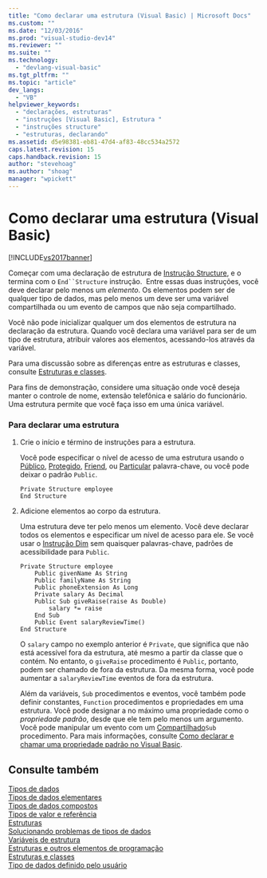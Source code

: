 ```yaml
---
title: "Como declarar uma estrutura (Visual Basic) | Microsoft Docs"
ms.custom: ""
ms.date: "12/03/2016"
ms.prod: "visual-studio-dev14"
ms.reviewer: ""
ms.suite: ""
ms.technology: 
  - "devlang-visual-basic"
ms.tgt_pltfrm: ""
ms.topic: "article"
dev_langs: 
  - "VB"
helpviewer_keywords: 
  - "declarações, estruturas"
  - "instruções [Visual Basic], Estrutura "
  - "instruções structure"
  - "estruturas, declarando"
ms.assetid: d5e98381-eb81-47d4-af83-48cc534a2572
caps.latest.revision: 15
caps.handback.revision: 15
author: "stevehoag"
ms.author: "shoag"
manager: "wpickett"
---
```

# Como declarar uma estrutura (Visual Basic)
[!INCLUDE[vs2017banner](../../../../csharp/includes/vs2017banner.md)]

Começar com uma declaração de estrutura de [Instrução Structure](../../../../visual-basic/language-reference/statements/structure-statement.md), e o termina com o `End``Structure` instrução.   Entre essas duas instruções, você deve declarar pelo menos um  *elemento*.  Os elementos podem ser de qualquer tipo de dados, mas pelo menos um deve ser uma variável compartilhada ou um evento de campos que não seja compartilhado.  
  
 Você não pode inicializar qualquer um dos elementos de estrutura na declaração da estrutura.  Quando você declara uma variável para ser de um tipo de estrutura, atribuir valores aos elementos, acessando\-los através da variável.  
  
 Para uma discussão sobre as diferenças entre as estruturas e classes, consulte [Estruturas e classes](../../../../visual-basic/programming-guide/language-features/data-types/structures-and-classes.md).  
  
 Para fins de demonstração, considere uma situação onde você deseja manter o controle de nome, extensão telefônica e salário do funcionário.  Uma estrutura permite que você faça isso em uma única variável.  
  
### Para declarar uma estrutura  
  
1.  Crie o início e término de instruções para a estrutura.  
  
     Você pode especificar o nível de acesso de uma estrutura usando o [Público](../../../../visual-basic/language-reference/modifiers/public.md), [Protegido](../../../../visual-basic/language-reference/modifiers/protected.md), [Friend](../../../../visual-basic/language-reference/modifiers/friend.md), ou [Particular](../../../../visual-basic/language-reference/modifiers/private.md) palavra\-chave, ou você pode deixar o padrão `Public`.  
  
    ```  
    Private Structure employee  
    End Structure  
    ```  
  
2.  Adicione elementos ao corpo da estrutura.  
  
     Uma estrutura deve ter pelo menos um elemento.  Você deve declarar todos os elementos e especificar um nível de acesso para ele.  Se você usar o [Instrução Dim](../../../../visual-basic/language-reference/statements/dim-statement.md) sem quaisquer palavras\-chave, padrões de acessibilidade para `Public`.  
  
    ```  
    Private Structure employee  
        Public givenName As String  
        Public familyName As String  
        Public phoneExtension As Long  
        Private salary As Decimal  
        Public Sub giveRaise(raise As Double)  
            salary *= raise  
        End Sub  
        Public Event salaryReviewTime()  
    End Structure  
    ```  
  
     O `salary` campo no exemplo anterior é `Private`, que significa que não está acessível fora da estrutura, até mesmo a partir da classe que o contém.  No entanto, o `giveRaise` procedimento é `Public`, portanto, podem ser chamado de fora da estrutura.  Da mesma forma, você pode aumentar a `salaryReviewTime` eventos de fora da estrutura.  
  
     Além da variáveis, `Sub` procedimentos e eventos, você também pode definir constantes, `Function` procedimentos e propriedades em uma estrutura.  Você pode designar a no máximo uma propriedade como o  *propriedade padrão*, desde que ele tem pelo menos um argumento.  Você pode manipular um evento com um [Compartilhado](../../../../visual-basic/language-reference/modifiers/shared.md)`Sub` procedimento.  Para mais informações, consulte [Como declarar e chamar uma propriedade padrão no Visual Basic](../../../../visual-basic/programming-guide/language-features/procedures/how-to-declare-and-call-a-default-property.md).  
  
## Consulte também  
 [Tipos de dados](../../../../visual-basic/programming-guide/language-features/data-types/index.md)   
 [Tipos de dados elementares](../../../../visual-basic/programming-guide/language-features/data-types/elementary-data-types.md)   
 [Tipos de dados compostos](../../../../visual-basic/programming-guide/language-features/data-types/composite-data-types.md)   
 [Tipos de valor e referência](../../../../visual-basic/programming-guide/language-features/data-types/value-types-and-reference-types.md)   
 [Estruturas](../../../../visual-basic/programming-guide/language-features/data-types/structures.md)   
 [Solucionando problemas de tipos de dados](../../../../visual-basic/programming-guide/language-features/data-types/troubleshooting-data-types.md)   
 [Variáveis de estrutura](../../../../visual-basic/programming-guide/language-features/data-types/structure-variables.md)   
 [Estruturas e outros elementos de programação](../../../../visual-basic/programming-guide/language-features/data-types/structures-and-other-programming-elements.md)   
 [Estruturas e classes](../../../../visual-basic/programming-guide/language-features/data-types/structures-and-classes.md)   
 [Tipo de dados definido pelo usuário](../../../../visual-basic/language-reference/data-types/user-defined-data-type.md)